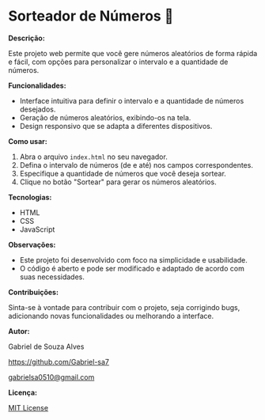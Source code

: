 # Sorteador de Números 🎲

**Descrição:**

Este projeto web permite que você gere números aleatórios de forma rápida e fácil, com opções para personalizar o intervalo e a quantidade de números. 

**Funcionalidades:**

* Interface intuitiva para definir o intervalo e a quantidade de números desejados.
* Geração de números aleatórios, exibindo-os na tela.
* Design responsivo que se adapta a diferentes dispositivos.

**Como usar:**

1. Abra o arquivo `index.html` no seu navegador.
2. Defina o intervalo de números (de e até) nos campos correspondentes.
3. Especifique a quantidade de números que você deseja sortear.
4. Clique no botão "Sortear" para gerar os números aleatórios.

**Tecnologias:**

* HTML
* CSS
* JavaScript

**Observações:**

* Este projeto foi desenvolvido com foco na simplicidade e usabilidade.
* O código é aberto e pode ser modificado e adaptado de acordo com suas necessidades.

**Contribuições:**

Sinta-se à vontade para contribuir com o projeto, seja corrigindo bugs, adicionando novas funcionalidades ou melhorando a interface.

**Autor:**

Gabriel de Souza Alves

https://github.com/Gabriel-sa7

 gabrielsa0510@gmail.com

**Licença:**

[MIT License](LICENSE)
